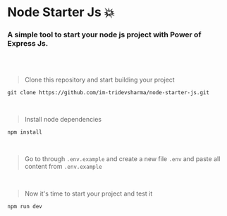 # Node Starter Js 💥
### A simple tool to start your node js project with Power of Express Js.

<br> <br>

> Clone this repository and start building your project

```
git clone https://github.com/im-tridevsharma/node-starter-js.git
```

<br>

> Install node dependencies

```
npm install
```

<br>

> Go to through `.env.example` and create a new file `.env` and paste all content from `.env.example`

<br>

> Now it's time to start your project and test it

```
npm run dev
```

